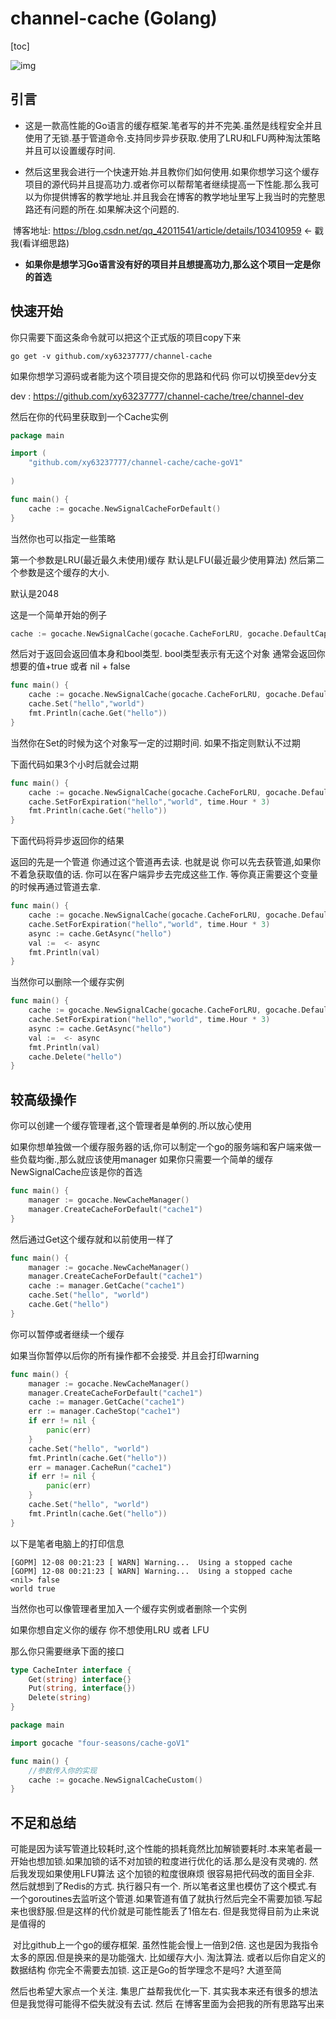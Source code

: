 # channel-cache (Golang)



[toc]

![img](https://timgsa.baidu.com/timg?image&quality=80&size=b9999_10000&sec=1575746010175&di=fe88bcf4903519ce8eacd51bae5379ef&imgtype=0&src=http%3A%2F%2Fpic2.zhimg.com%2Fv2-e23145800bbd3d684aef85ad51145eee_1200x500.jpg)



## 引言

- ​      这是一款高性能的Go语言的缓存框架.笔者写的并不完美.虽然是线程安全并且使用了无锁.基于管道命令.支持同步异步获取.使用了LRU和LFU两种淘汰策略并且可以设置缓存时间.

- ​      然后这里我会进行一个快速开始.并且教你们如何使用.如果你想学习这个缓存项目的源代码并且提高功力.或者你可以帮帮笔者继续提高一下性能.那么我可以为你提供博客的教学地址.并且我会在博客的教学地址里写上我当时的完整思路还有问题的所在.如果解决这个问题的.

​			博客地址: https://blog.csdn.net/qq_42011541/article/details/103410959 <- 戳我(看详细思路)

-  **如果你是想学习Go语言没有好的项目并且想提高功力,那么这个项目一定是你的首选**

## 快速开始



你只需要下面这条命令就可以把这个正式版的项目copy下来

```shell
go get -v github.com/xy63237777/channel-cache
```

如果你想学习源码或者能为这个项目提交你的思路和代码 你可以切换至dev分支

dev : https://github.com/xy63237777/channel-cache/tree/channel-dev



然后在你的代码里获取到一个Cache实例

```go
package main

import (
	"github.com/xy63237777/channel-cache/cache-goV1"
	
)

func main() {
	cache := gocache.NewSignalCacheForDefault()
}

```

当然你也可以指定一些策略

第一个参数是LRU(最近最久未使用)缓存 默认是LFU(最近最少使用算法)  然后第二个参数是这个缓存的大小.

默认是2048

这是一个简单开始的例子

```go
cache := gocache.NewSignalCache(gocache.CacheForLRU, gocache.DefaultCapacity)
```

然后对于返回会返回值本身和bool类型. bool类型表示有无这个对象 通常会返回你想要的值+true 或者 nil + false

```go
func main() {
	cache := gocache.NewSignalCache(gocache.CacheForLRU, gocache.DefaultCapacity)
	cache.Set("hello","world")
	fmt.Println(cache.Get("hello"))
}
```

当然你在Set的时候为这个对象写一定的过期时间. 如果不指定则默认不过期

下面代码如果3个小时后就会过期

```go
func main() {
	cache := gocache.NewSignalCache(gocache.CacheForLRU, gocache.DefaultCapacity)
	cache.SetForExpiration("hello","world", time.Hour * 3)
	fmt.Println(cache.Get("hello"))
}
```

下面代码将异步返回你的结果

返回的先是一个管道 你通过这个管道再去读. 也就是说 你可以先去获管道,如果你不着急获取值的话. 你可以在客户端异步去完成这些工作. 等你真正需要这个变量的时候再通过管道去拿.

```go
func main() {
	cache := gocache.NewSignalCache(gocache.CacheForLRU, gocache.DefaultCapacity)
	cache.SetForExpiration("hello","world", time.Hour * 3)
	async := cache.GetAsync("hello")
	val :=  <- async
	fmt.Println(val)
}
```

当然你可以删除一个缓存实例

```go
func main() {
	cache := gocache.NewSignalCache(gocache.CacheForLRU, gocache.DefaultCapacity)
	cache.SetForExpiration("hello","world", time.Hour * 3)
	async := cache.GetAsync("hello")
	val :=  <- async
	fmt.Println(val)
	cache.Delete("hello")
}
```

## 较高级操作



你可以创建一个缓存管理者,这个管理者是单例的.所以放心使用

如果你想单独做一个缓存服务器的话,你可以制定一个go的服务端和客户端来做一些负载均衡.,那么就应该使用manager 如果你只需要一个简单的缓存NewSignalCache应该是你的首选

```go
func main() {
	manager := gocache.NewCacheManager()
	manager.CreateCacheForDefault("cache1")
}
```

然后通过Get这个缓存就和以前使用一样了

```go
func main() {
	manager := gocache.NewCacheManager()
	manager.CreateCacheForDefault("cache1")
	cache := manager.GetCache("cache1")
	cache.Set("hello", "world")
	cache.Get("hello")
}
```

你可以暂停或者继续一个缓存

如果当你暂停以后你的所有操作都不会接受. 并且会打印warning

```go
func main() {
	manager := gocache.NewCacheManager()
	manager.CreateCacheForDefault("cache1")
	cache := manager.GetCache("cache1")
	err := manager.CacheStop("cache1")
	if err != nil {
		panic(err)
	}
	cache.Set("hello", "world")
	fmt.Println(cache.Get("hello"))
	err = manager.CacheRun("cache1")
	if err != nil {
		panic(err)
	}
	cache.Set("hello", "world")
	fmt.Println(cache.Get("hello"))
}
```

以下是笔者电脑上的打印信息

```
[GOPM] 12-08 00:21:23 [ WARN] Warning...  Using a stopped cache
[GOPM] 12-08 00:21:23 [ WARN] Warning...  Using a stopped cache
<nil> false
world true

```

当然你也可以像管理者里加入一个缓存实例或者删除一个实例



如果你想自定义你的缓存 你不想使用LRU 或者 LFU

那么你只需要继承下面的接口

```go
type CacheInter interface {
	Get(string) interface{}
	Put(string, interface{})
	Delete(string)
}
```

```go
package main

import gocache "four-seasons/cache-goV1"

func main() {
	//参数传入你的实现
	cache := gocache.NewSignalCacheCustom()
}
```



## 不足和总结

​     可能是因为读写管道比较耗时,这个性能的损耗竟然比加解锁要耗时.本来笔者最一开始也想加锁.如果加锁的话不对加锁的粒度进行优化的话.那么是没有灵魂的. 然后我发现如果使用LFU算法 这个加锁的粒度很麻烦 很容易把代码改的面目全非. 然后就想到了Redis的方式. 执行器只有一个. 所以笔者这里也模仿了这个模式.有一个goroutines去监听这个管道.如果管道有值了就执行然后完全不需要加锁.写起来也很舒服.但是这样的代价就是可能性能丢了1倍左右. 但是我觉得目前为止来说是值得的

​	对比github上一个go的缓存框架. 虽然性能会慢上一倍到2倍. 这也是因为我指令太多的原因.但是换来的是功能强大. 比如缓存大小. 淘汰算法. 或者以后你自定义的数据结构 你完全不需要去加锁. 这正是Go的哲学理念不是吗? 大道至简

   然后也希望大家点一个关注. 集思广益帮我优化一下. 其实我本来还有很多的想法 但是我觉得可能得不偿失就没有去试. 然后 在博客里面为会把我的所有思路写出来